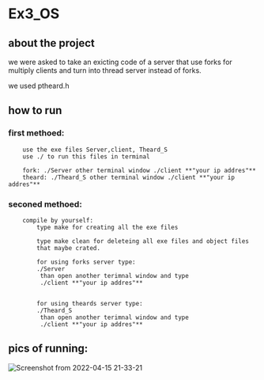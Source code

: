 # Ex3_OS


## about the project
  we were asked to take an exicting code of a server that use forks for multiply clients and turn into
  thread server instead of forks.
  
  we used ptheard.h
  
  
 ## how to run
   ### first methoed:
        use the exe files Server,client, Theard_S
        use ./ to run this files in terminal
        
        fork: ./Server other terminal window ./client **"your ip addres"**
        theard: ./Theard_S other terminal window ./client **"your ip addres"**

        
   ### seconed methoed:    
        compile by yourself:
            type make for creating all the exe files
           
            type make clean for deleteing all exe files and object files
            that maybe crated.
             
            for using forks server type:
            ./Server
             than open another terimnal window and type
             ./client **"your ip addres"**


            for using theards server type:
            ./Theard_S
             than open another terimnal window and type
             ./client **"your ip addres"**


   ## pics of running:
   ![Screenshot from 2022-04-15 21-33-21](https://user-images.githubusercontent.com/93948749/163611940-cf4ca459-bf0e-40b5-b8a1-376d62b5c1db.png)

   
